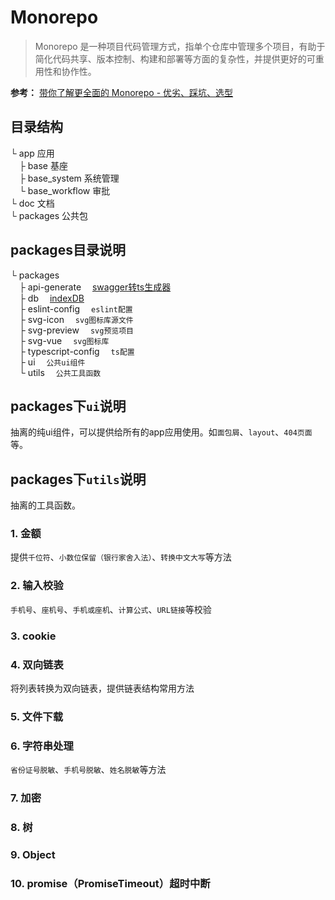 # Monorepo

> Monorepo 是一种项目代码管理方式，指单个仓库中管理多个项目，有助于简化代码共享、版本控制、构建和部署等方面的复杂性，并提供更好的可重用性和协作性。

**参考：**  [带你了解更全面的 Monorepo - 优劣、踩坑、选型](https://juejin.cn/post/7215886869199896637)
  
## 目录结构

└ app  应用  
&emsp;├ base  基座  
&emsp;├ base_system  系统管理  
&emsp;└ base_workflow  审批  
└ doc  文档  
└ packages  公共包  

## packages目录说明

└ packages  
&emsp;├ api-generate &emsp;[swagger转ts生成器](./swagger文档转api使用说明.md)  
&emsp;├ db  &emsp;[indexDB](./indexDB.md)  
&emsp;├ eslint-config  &emsp;`eslint配置`  
&emsp;├ svg-icon  &emsp;`svg图标库源文件`  
&emsp;├ svg-preview  &emsp;`svg预览项目`  
&emsp;├ svg-vue  &emsp;`svg图标库`  
&emsp;├ typescript-config  &emsp;`ts配置`  
&emsp;├ ui  &emsp;`公共ui组件`  
&emsp;└ utils  &emsp;`公共工具函数`  

## packages下`ui`说明

抽离的纯ui组件，可以提供给所有的app应用使用。如`面包屑`、`layout`、`404页面`等。

## packages下`utils`说明

抽离的工具函数。

### 1. 金额

提供`千位符`、`小数位保留（银行家舍入法）`、`转换中文大写`等方法

### 2. 输入校验

`手机号`、`座机号`、`手机或座机`、`计算公式`、`URL链接`等校验

### 3. cookie

### 4. 双向链表

将列表转换为双向链表，提供链表结构常用方法

### 5. 文件下载

### 6. 字符串处理

`省份证号脱敏`、`手机号脱敏`、`姓名脱敏`等方法

### 7. 加密

### 8. 树

### 9. Object

### 10. promise（PromiseTimeout）超时中断
